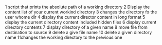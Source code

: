 1 script that prints the absolute path of a working directory
2 Display the content list of your current workind directory
3 changes the directory fo the user whome dir
4 display the current director content in long format
5 display the current directory content included hidden files
6 display current directory contents
7 display directory of a given name
8 move file from destination to source
9 delete a give file name
10 delete a given directory name
11changes the working directory to the previous one

